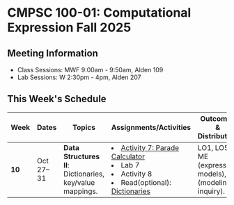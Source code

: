 # CMPSC 100-01: Computational Expression Fall 2025

## Meeting Information

- Class Sessions: MWF 9:00am - 9:50am, Alden 109
- Lab Sessions: W 2:30pm - 4pm, Alden 207

## This Week's Schedule

| Week | Dates | Topics | Assignments/Activities | Outcomes & Distribution |
|------|-------|--------|------------------------|-------------------------|
| **10** | Oct 27–31 | **Data Structures II**: Dictionaries, key/value mappings. | <li>[Activity 7: Parade Calculator](https://classroom.github.com/a/oAIDJr8R)</li> <li>Lab 7</li> <li>Activity 8</li> <li>Read(optional): [Dictionaries](https://automatetheboringstuff.com/3e/chapter7.html)</li> | LO1, LO5; ME (expressing models), SP (modeling inquiry). |
